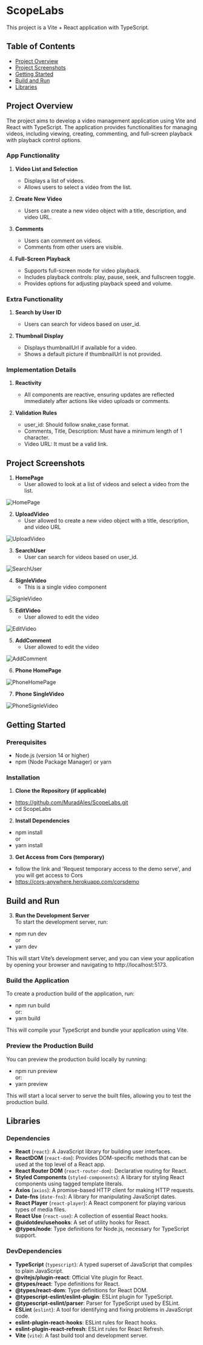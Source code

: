 # ScopeLabs

This project is a Vite + React application with TypeScript.

## Table of Contents
- [Project Overview](#project-overview)
- [Project Screenshots](#project-screenshots)
- [Getting Started](#getting-started)
- [Build and Run](#build-and-run)
- [Libraries](#libraries)


## Project Overview

The project aims to develop a video management application using Vite and React with TypeScript. The application provides functionalities for managing videos, including viewing, creating, commenting, and full-screen playback with playback control options.

### App Functionality

1. **Video List and Selection**

    - Displays a list of videos.
    - Allows users to select a video from the list.
    
2. **Create New Video**

    - Users can create a new video object with a title, description, and video URL.

3. **Comments**

    - Users can comment on videos.
    - Comments from other users are visible.
    
4. **Full-Screen Playback**

    - Supports full-screen mode for video playback.
    - Includes playback controls: play, pause, seek, and fullscreen toggle.
    - Provides options for adjusting playback speed and volume.

### Extra Functionality

1. **Search by User ID**

    - Users can search for videos based on user_id.

2. **Thumbnail Display**

    - Displays thumbnailUrl if available for a video.
    - Shows a default picture if thumbnailUrl is not provided.

### Implementation Details

1. **Reactivity**

    - All components are reactive, ensuring updates are reflected immediately after actions like video uploads or comments.

2. **Validation Rules**

    - user_id: Should follow snake_case format.
    - Comments, Title, Description: Must have a minimum length of 1 character.
    - Video URL: It must be a valid link.

## Project Screenshots
1. **HomePage**
    - User allowed to look at a list of videos and select a video from the list.
    
![HomePage](https://github.com/user-attachments/assets/c26a11ec-2dad-48da-87d3-b1485a900514)

2. **UploadVideo**
    - User allowed to create a new video object with a title, description, and video URL
    
![UploadVideo](https://github.com/user-attachments/assets/af52a0fb-9a89-4d64-8ecf-453a5fb1a3da)

3. **SearchUser**
    - User can search for videos based on user_id.
    
![SearchUser](https://github.com/user-attachments/assets/735e9e3b-eae0-4021-a1d5-27d4ea640dcd)

4. **SignleVideo**
    - This is a single video component
    
![SignleVideo](https://github.com/user-attachments/assets/59c9b47c-28ef-4013-b693-628d68307a39)

5. **EditVideo**
    - User allowed to edit the video
    
![EditVideo](https://github.com/user-attachments/assets/25ef4bc7-7cae-41fe-8590-c46ec5a315b5)

5. **AddComment**
    - User allowed to edit the video
    
![AddComment](https://github.com/user-attachments/assets/0cb01175-1dc0-4364-a156-a97730c920f0)

6. **Phone HomePage**

![PhoneHomePage](https://github.com/user-attachments/assets/6058d2e7-4be0-4957-918a-565b63ba9cd4)

7. **Phone SingleVideo**

![PhoneSignleVideo](https://github.com/user-attachments/assets/c2174ac1-26ae-43e5-82c8-128ecd613e6c)

## Getting Started

### Prerequisites
- Node.js (version 14 or higher)
- npm (Node Package Manager) or yarn

### Installation

1. **Clone the Repository (if applicable)**
  - https://github.com/MuradAles/ScopeLabs.git
  - cd ScopeLabs

2. **Install Dependencies**
  - npm install
  <br>or
  - yarn install

3. **Get Access from Cors (temporary)**
 - follow the link and 'Request temporary access to the demo serve', and you will get access to Cors
 - https://cors-anywhere.herokuapp.com/corsdemo


## Build and Run
3. **Run the Development Server**
<br>To start the development server, run:
  - npm run dev
  <br>or
  - yarn dev
    
This will start Vite’s development server, and you can view your application by opening your browser and navigating to http://localhost:5173.

### Build the Application
To create a production build of the application, run:
  - npm run build
  <br>or:
  - yarn build
  
This will compile your TypeScript and bundle your application using Vite.

### Preview the Production Build
You can preview the production build locally by running:
  - npm run preview
  <br>or:
  - yarn preview

This will start a local server to serve the built files, allowing you to test the production build.

## Libraries

### Dependencies
- **React** (`react`): A JavaScript library for building user interfaces.
- **ReactDOM** (`react-dom`): Provides DOM-specific methods that can be used at the top level of a React app.
- **React Router DOM** (`react-router-dom`): Declarative routing for React.
- **Styled Components** (`styled-components`): A library for styling React components using tagged template literals.
- **Axios** (`axios`): A promise-based HTTP client for making HTTP requests.
- **Date-fns** (`date-fns`): A library for manipulating JavaScript dates.
- **React Player** (`react-player`): A React component for playing various types of media files.
- **React Use** (`react-use`): A collection of essential React hooks.
- **@uidotdev/usehooks**: A set of utility hooks for React.
- **@types/node**: Type definitions for Node.js, necessary for TypeScript support.

### DevDependencies
- **TypeScript** (`typescript`): A typed superset of JavaScript that compiles to plain JavaScript.
- **@vitejs/plugin-react**: Official Vite plugin for React.
- **@types/react**: Type definitions for React.
- **@types/react-dom**: Type definitions for React DOM.
- **@typescript-eslint/eslint-plugin**: ESLint plugin for TypeScript.
- **@typescript-eslint/parser**: Parser for TypeScript used by ESLint.
- **ESLint** (`eslint`): A tool for identifying and fixing problems in JavaScript code.
- **eslint-plugin-react-hooks**: ESLint rules for React hooks.
- **eslint-plugin-react-refresh**: ESLint rules for React Refresh.
- **Vite** (`vite`): A fast build tool and development server.

